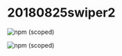 # 20180825swiper2

![npm (scoped)](https://img.shields.io/npm/v/@liwenhan/tiny)


![npm (scoped)](https://img.shields.io/npm/v/@liwenhan/tiny?style=for-the-badge)
